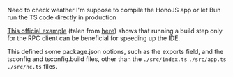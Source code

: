 Need to check weather I'm suppose to compile the HonoJS app or let Bun run the TS code directly in production

[This official example](https://github.com/m-shaka/hono-rpc-perf-tips-example/tree/main) (talen from [here](https://hono.dev/docs/guides/rpc#compile-your-code-before-using-it-recommended)) shows that running a build step only for the RPC client can be beneficial for speeding up the IDE.

This defined some package.json options, such as the exports field, and the tsconfig and tsconfig.build files, other than the `./src/index.ts` `./src/app.ts` `./src/hc.ts` files.

